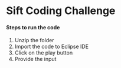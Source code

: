 # Sift Coding Challenge

#### Steps to run the code

1. Unzip the folder
2. Import the code to Eclipse IDE
3. Click on the play button
4. Provide the input